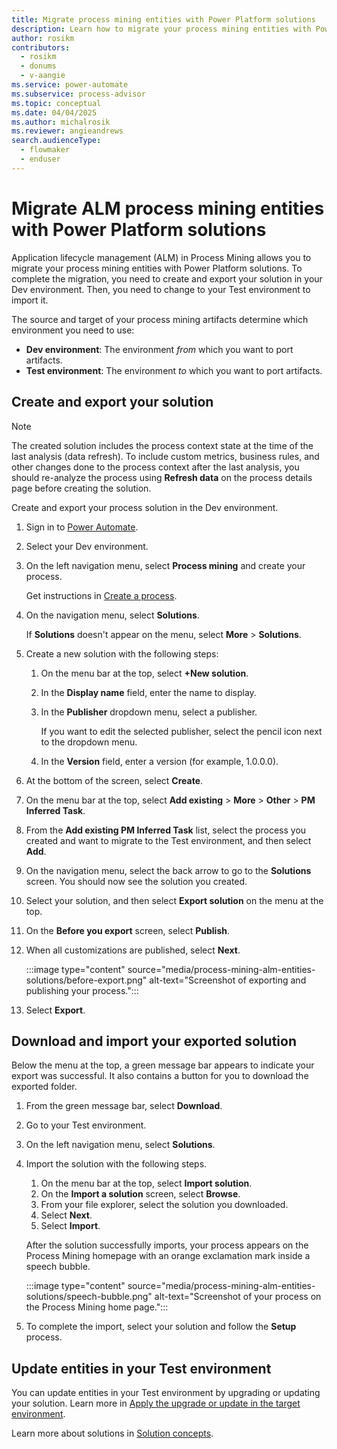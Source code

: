 ```yaml
---
title: Migrate process mining entities with Power Platform solutions
description: Learn how to migrate your process mining entities with Power Platform solutions.
author: rosikm
contributors:
  - rosikm
  - donums
  - v-aangie  
ms.service: power-automate
ms.subservice: process-advisor
ms.topic: conceptual
ms.date: 04/04/2025
ms.author: michalrosik
ms.reviewer: angieandrews
search.audienceType: 
  - flowmaker
  - enduser
---
```


# Migrate ALM process mining entities with Power Platform solutions

Application lifecycle management (ALM) in Process Mining allows you to migrate your process mining entities with Power Platform solutions. To complete the migration, you need to create and export your solution in your Dev environment. Then, you need to change to your Test environment to import it.

The source and target of your process mining artifacts determine which environment you need to use:

- **Dev environment**: The environment *from* which you want to port artifacts.
- **Test environment**: The environment *to* which you want to port artifacts.

## Create and export your solution

> [!NOTE]
> The created solution includes the process context state at the time of the last analysis (data refresh). To include custom metrics, business rules, and other changes done to the process context after the last analysis, you should re-analyze the process using **Refresh data** on the process details page before creating the solution.

Create and export your process solution in the Dev environment.

1. Sign in to [Power Automate](https://make.powerautomate.com).
1. Select your Dev environment.
1. On the left navigation menu, select **Process mining** and create your process.

    Get instructions in [Create a process](process-mining-tutorial.md#create-a-process).

1. On the navigation menu, select **Solutions**.

    If **Solutions** doesn't appear on the menu, select **More** > **Solutions**.

1. Create a new solution with the following steps:
    1. On the menu bar at the top, select **+New solution**.
    1. In the **Display name** field, enter the name to display.
    1. In the **Publisher** dropdown menu, select a publisher.

        If you want to edit the selected publisher, select the pencil icon next to the dropdown menu.

    1. In the **Version** field, enter a version (for example, 1.0.0.0).

1. At the bottom of the screen, select **Create**.
1. On the menu bar at the top, select **Add existing** > **More** > **Other** > **PM Inferred Task**.
1. From the **Add existing PM Inferred Task** list, select the process you created and want to migrate to the Test environment, and then select **Add**.
1. On the navigation menu, select the back arrow to go to the **Solutions** screen. You should now see the solution you created.
1. Select your solution, and then select **Export solution** on the menu at the top.
1. On the **Before you export** screen, select **Publish**.
1. When all customizations are published, select **Next**.

    :::image type="content" source="media/process-mining-alm-entities-solutions/before-export.png" alt-text="Screenshot of exporting and publishing your process.":::

1. Select **Export**.

## Download and import your exported solution

Below the menu at the top, a green message bar appears to indicate your export was successful. It also contains a button for you to download the exported folder.

1. From the green message bar, select **Download**.
1. Go to your Test environment.
1. On the left navigation menu, select **Solutions**.
1. Import the solution with the following steps.
    1. On the menu bar at the top, select **Import solution**.
    1. On the **Import a solution** screen, select **Browse**.
    1. From your file explorer, select the solution you downloaded.
    1. Select **Next**.
    1. Select **Import**.

    After the solution successfully imports, your process appears on the Process Mining homepage with an orange exclamation mark inside a speech bubble.

    :::image type="content" source="media/process-mining-alm-entities-solutions/speech-bubble.png" alt-text="Screenshot of your process on the Process Mining home page.":::

1. To complete the import, select your solution and follow the **Setup** process.

## Update entities in your Test environment

You can update entities in your Test environment by upgrading or updating your solution. Learn more in [Apply the upgrade or update in the target environment](/power-apps/maker/data-platform/update-solutions#apply-the-upgrade-or-update-in-the-target-environment).

Learn more about solutions in [Solution concepts](/power-platform/alm/solution-concepts-alm).

